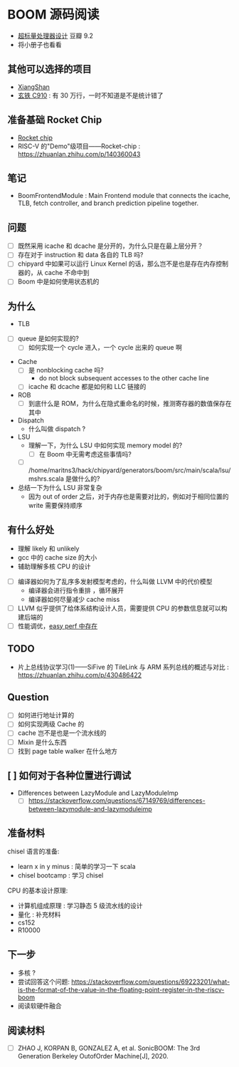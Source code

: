 # BOOM 源码阅读

- [超标量处理器设计](https://book.douban.com/subject/26293546/) 豆瓣 9.2
- 将小册子也看看

## 其他可以选择的项目
- [XiangShan](https://github.com/OpenXiangShan/XiangShan)
- [玄铁 C910](https://github.com/T-head-Semi/openc910) : 有 30 万行，一时不知道是不是统计错了

## 准备基础 Rocket Chip
- [Rocket chip](https://github.com/chipsalliance/rocket-chip)
- RISC-V 的"Demo"级项目——Rocket-chip : https://zhuanlan.zhihu.com/p/140360043

## 笔记
- BoomFrontendModule : Main Frontend module that connects the icache, TLB, fetch controller, and branch prediction pipeline together.

## 问题
- [ ] 既然采用 icache 和 dcache 是分开的，为什么只是在最上层分开？
- [ ] 存在对于 instruction 和 data 各自的 TLB 吗?
- [ ] chipyard 中如果可以运行 Linux Kernel 的话，那么岂不是也是存在内存控制器的，从 cache 不命中到
- [ ] Boom 中是如何使用状态机的

## 为什么
- TLB
- [ ] queue 是如何实现的?
  - [ ] 如何实现一个 cycle 进入，一个 cycle 出来的 queue 啊
- Cache
  - [ ] 是 nonblocking cache 吗?
    - do not block subsequent accesses to the other cache line
  - [ ] icache 和 dcache 都是如何和 LLC 链接的
- ROB
  - [ ] 到底什么是 ROM，为什么在隐式重命名的时候，推测寄存器的数值保存在其中
- Dispatch
  - 什么叫做 dispatch ?
- LSU
  - 理解一下，为什么 LSU 中如何实现 memory model 的?
    - [ ] 在 Boom 中无需考虑这些事情吗?
  - [ ]  /home/maritns3/hack/chipyard/generators/boom/src/main/scala/lsu/mshrs.scala 是做什么的?
- 总结一下为什么 LSU 非常复杂
  - 因为 out of order 之后，对于内存也是需要对比的，例如对于相同位置的 write 需要保持顺序

## 有什么好处
- 理解 likely 和 unlikely
- gcc 中的 cache size 的大小
- 辅助理解多核 CPU 的设计
- [ ] 编译器如何为了乱序多发射模型考虑的，什么叫做 LLVM 中的代价模型
  - 编译器会进行指令重排 ，循环展开
  - 编译器如何尽量减少 cache miss
- [ ] LLVM 似乎提供了给体系结构设计人员，需要提供 CPU 的参数信息就可以构建后端的
- [ ] 性能调优，[easy perf 中存在](http://faculty.cs.niu.edu/~winans/notes/patmc.pdf)

## TODO
- 片上总线协议学习(1)——SiFive 的 TileLink 与 ARM 系列总线的概述与对比 : https://zhuanlan.zhihu.com/p/430486422

## Question
- [ ] 如何进行地址计算的
- [ ] 如何实现两级 Cache 的
- [ ] cache 岂不是也是一个流水线的
- [ ] Mixin 是什么东西
- [ ] 找到 page table walker 在什么地方

## [ ] 如何对于各种位置进行调试

- Differences between LazyModule and LazyModuleImp
  - [ ] https://stackoverflow.com/questions/67149769/differences-between-lazymodule-and-lazymoduleimp

## 准备材料
chisel 语言的准备:
- learn x in y minus : 简单的学习一下 scala
- chisel bootcamp : 学习 chisel

CPU 的基本设计原理:
- 计算机组成原理 : 学习静态 5 级流水线的设计
- 量化 : 补充材料
- cs152
- R10000

## 下一步
- 多核 ?
- 尝试回答这个问题: https://stackoverflow.com/questions/69223201/what-is-the-format-of-the-value-in-the-floating-point-register-in-the-riscv-boom
- 阅读软硬件融合

## 阅读材料
- [ ] ZHAO J, KORPAN B, GONZALEZ A, et al. SonicBOOM: The 3rd Generation Berkeley Outof­Order Machine[J], 2020.


[^1]: https://zhuanlan.zhihu.com/p/191660613
